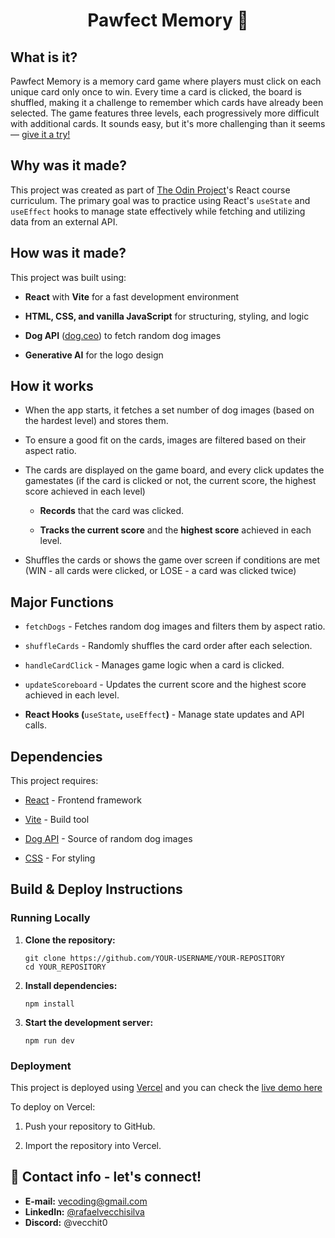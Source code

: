 <h1 align="center">Pawfect Memory 🐶</h1>

## What is it?

Pawfect Memory is a memory card game where players must click on each unique card only once to win. Every time a card is clicked, the board is shuffled, making it a challenge to remember which cards have already been selected. The game features three levels, each progressively more difficult with additional cards. 
It sounds easy, but it's more challenging than it seems — [give it a try! ](https://memory-card-game-seven-rho.vercel.app/)


## Why was it made?

This project was created as part of [The Odin Project](https://www.theodinproject.com/)'s React course curriculum. The primary goal was to practice using React's `useState` and `useEffect` hooks to manage state effectively while fetching and utilizing data from an external API.


## How was it made?

This project was built using:

- **React** with **Vite** for a fast development environment
    
- **HTML, CSS, and vanilla JavaScript** for structuring, styling, and logic
    
- **Dog API** ([dog.ceo](https://dog.ceo/dog-api/)) to fetch random dog images
    
- **Generative AI** for the logo design
  

## How it works

- When the app starts, it fetches a set number of dog images (based on the hardest level) and stores them.
    
- To ensure a good fit on the cards, images are filtered based on their aspect ratio.
    
- The cards are displayed on the game board, and every click updates the gamestates (if the card is clicked or not, the current score, the highest score achieved in each level)

    - **Records** that the card was clicked.
        
    - **Tracks the current score** and the **highest score** achieved in each level.

- Shuffles the cards or shows the game over screen if conditions are met (WIN - all cards were clicked, or LOSE - a card was clicked twice)


## Major Functions

- `fetchDogs` - Fetches random dog images and filters them by aspect ratio.
    
- `shuffleCards` - Randomly shuffles the card order after each selection.
    
- `handleCardClick` - Manages game logic when a card is clicked.

- `updateScoreboard` - Updates the current score and the highest score achieved in each level. 
        
- **React Hooks (**`useState`**,** `useEffect`**)** - Manage state updates and API calls.
    

## Dependencies

This project requires:

- [React](https://react.dev/) - Frontend framework
    
- [Vite](https://vitejs.dev/) - Build tool
    
- [Dog API](https://dog.ceo/dog-api/) - Source of random dog images
    
- [CSS](https://developer.mozilla.org/en-US/docs/Web/CSS) - For styling
    

## Build & Deploy Instructions

### Running Locally

1. **Clone the repository:**
    
    ```
    git clone https://github.com/YOUR-USERNAME/YOUR-REPOSITORY
    cd YOUR_REPOSITORY
    ```
    
2. **Install dependencies:**
    
    ```
    npm install
    ```
    
3. **Start the development server:**
    
    ```
    npm run dev
    ```

### Deployment

This project is deployed using [Vercel](https://vercel.com/) and you can check the [live demo here](https://memory-card-game-seven-rho.vercel.app/)

To deploy on Vercel:

1. Push your repository to GitHub.
    
2. Import the repository into Vercel.



## 👤 Contact info - let's connect!

- **E-mail:** vecoding@gmail.com
- **LinkedIn:** [@rafaelvecchisilva](https://www.linkedin.com/in/rafaelvecchisilva/)
- **Discord:** @vecchit0
